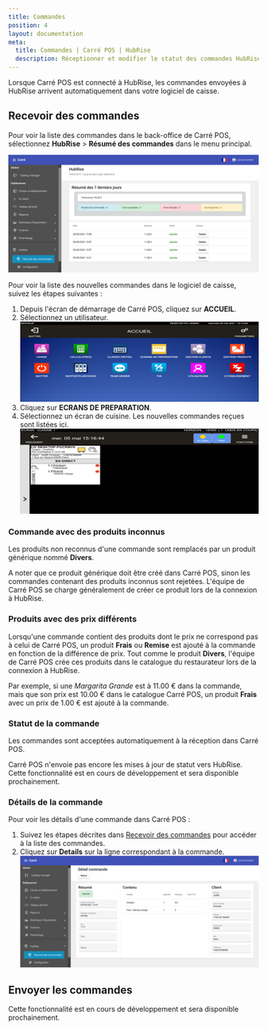 ```yaml
---
title: Commandes
position: 4
layout: documentation
meta:
  title: Commandes | Carré POS | HubRise
  description: Réceptionner et modifier le statut des commandes HubRise reçues dans Carré POS. Connectez vos apps et synchronisez vos données.
---
```


Lorsque Carré POS est connecté à HubRise, les commandes envoyées à HubRise arrivent automatiquement dans votre logiciel de caisse.

## Recevoir des commandes

Pour voir la liste des commandes dans le back-office de Carré POS, sélectionnez **HubRise** > **Résumé des commandes** dans le menu principal.

![Commandes - Résumé des commandes](./images/011-carre-pos-order-summary.png)

Pour voir la liste des nouvelles commandes dans le logiciel de caisse, suivez les étapes suivantes :

1. Depuis l'écran de démarrage de Carré POS, cliquez sur **ACCUEIL**.
1. Sélectionnez un utilisateur.
   ![Commandes - Menu d'accueil](./images/013-carre-pos-home-menu.png)
1. Cliquez sur **ECRANS DE PREPARATION**.
1. Sélectionnez un écran de cuisine. Les nouvelles commandes reçues sont listées ici.
   ![Commandes - Écran de cuisine](./images/014-carre-pos-kds.png)

### Commande avec des produits inconnus

Les produits non reconnus d'une commande sont remplacés par un produit générique nommé **Divers**.

A noter que ce produit générique doit être créé dans Carré POS, sinon les commandes contenant des produits inconnus sont rejetées. L'équipe de Carré POS se charge généralement de créer ce produit lors de la connexion à HubRise.

### Produits avec des prix différents

Lorsqu'une commande contient des produits dont le prix ne correspond pas à celui de Carré POS, un produit **Frais** ou **Remise** est ajouté à la commande en fonction de la différence de prix. Tout comme le produit **Divers**, l'équipe de Carré POS crée ces produits dans le catalogue du restaurateur lors de la connexion à HubRise.

Par exemple, si une _Margarita Grande_ est à 11.00 € dans la commande, mais que son prix est 10.00 € dans le catalogue Carré POS, un produit **Frais** avec un prix de 1.00 € est ajouté à la commande.

### Statut de la commande

Les commandes sont acceptées automatiquement à la réception dans Carré POS.

Carré POS n'envoie pas encore les mises à jour de statut vers HubRise. Cette fonctionnalité est en cours de développement et sera disponible prochainement.

### Détails de la commande

Pour voir les détails d'une commande dans Carré POS :

1. Suivez les étapes décrites dans [Recevoir des commandes](/apps/carre-pos/commandes#recevoir-des-commandes) pour accéder à la liste des commandes.
1. Cliquez sur **Details** sur la ligne correspondant à la commande.
   ![Commandes - Détails d'une commande](./images/012-carre-pos-order-details.png)

## Envoyer les commandes

Cette fonctionnalité est en cours de développement et sera disponible prochainement.
